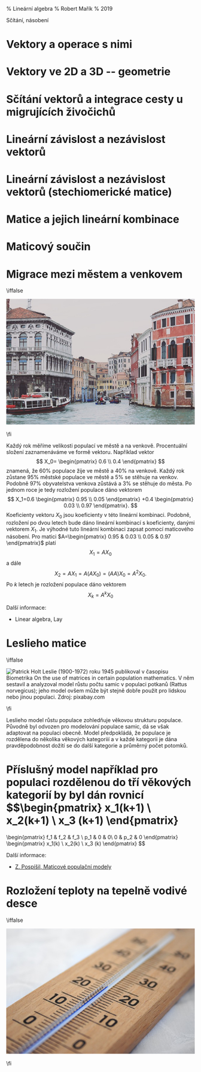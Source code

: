 % Lineární algebra
% Robert Mařík
% 2019

Sčítání, násobení

# Vektory a operace s nimi

# Vektory ve 2D a 3D -- geometrie

# Sčítání vektorů a integrace cesty u migrujících živočichů

# Lineární závislost a nezávislost vektorů

# Lineární závislost a nezávislost vektorů (stechiomerické matice)

# Matice a jejich lineární kombinace

# Maticový součin

# Migrace mezi městem a venkovem


\iffalse 

<div class='obtekat'>

![Markovovy řetězce umožňují modelování migrace mezi městem a venkovem. Zdroj: pixabay.com](city.jpg)

</div>

\fi

Každý rok měříme velikosti populací ve městě a na
venkově. Procentuální složení zaznamenáváme ve formě
vektoru. Například vektor $$ X_0=
\begin{pmatrix}
  0.6 \\ 0.4
\end{pmatrix}
$$
znamená, že $60\%$ populace žije ve městě a $40\%$ na venkově. Každý
rok zůstane $95\%$ městské populace ve městě a $5\%$ se stěhuje na
venkov. Podobně $97\%$ obyvatelstva venkova zůstává a $3\%$ se stěhuje
do města. Po jednom roce je tedy rozložení populace dáno vektorem
$$ X_1=0.6
\begin{pmatrix}
  0.95 \\ 0.05 
\end{pmatrix}
+0.4
\begin{pmatrix}
  0.03 \\ 0.97
\end{pmatrix}.
$$
Koeficienty vektoru $X_0$ jsou koeficienty v této lineární
kombinaci. Podobně, rozložení po dvou letech bude dáno lineární
kombinací s koeficienty, danými vektorem $X_1$. Je výhodné tuto
lineární kombinaci zapsat pomocí maticového násobení. Pro matici $A=\begin{pmatrix}   0.95 & 0.03 \\ 0.05 & 0.97 \end{pmatrix}$
platí $$X_1=AX_0$$ a dále
$$X_2=AX_1=A(A X_0)=(AA)X_0=A^2 X_0.$$
Po $k$ letech je rozložení populace dáno vektorem $$X_k=A^k X_0$$


Další informace:

* Linear algebra, Lay

# Leslieho matice

\iffalse 

<div class='obtekat'>

![Patrick Holt Leslie (1900-1972) roku 1945 publikoval v časopisu
Biometrika On the use of matrices in certain population mathematics. V
něm sestavil a analyzoval model růstu počtu samic v populaci potkanů
(Rattus norvegicus); jeho model ovšem může být stejně dobře použit pro
lidskou nebo jinou populaci. Zdroj: pixabay.com](potkan.jpg)

</div>

\fi

Leslieho model růstu populace zohledňuje věkovou strukturu
populace. Původně byl odvozen pro modelování populace samic, dá se
však adaptovat na populaci obecně. Model předpokládá, že populace je
rozdělena do několika věkových kategoriií a v každé kategorii je dána
pravděpodobnost dožití se do další kategorie a průměrný počet potomků. 

Příslušný model například pro populaci rozdělenou do tří věkových kategorií by byl dán rovnicí
$$\begin{pmatrix} x_1(k+1) \\ x_2(k+1) \\ x_3 (k+1)
\end{pmatrix}
=
\begin{pmatrix}
  f_1 & f_2 & f_3 \\ p_1 & 0 & 0\\ 0 & p_2 & 0
\end{pmatrix} \begin{pmatrix} x_1(k) \\ x_2(k) \\ x_3 (k)
\end{pmatrix}
$$

Další informace:

* [Z. Pospíšil, Maticové populační modely](http://portal.matematickabiologie.cz/index.php?pg=analyza-a-modelovani-dynamickych-biologickych-dat--maticove-populacni-modely--prolog--leslieho-model-rustu-populace#pro14)

# Rozložení teploty na tepelně vodivé desce


\iffalse 

<div class='obtekat'>

![Rozložení teploty na tepelně vodivé desce je možné přibližně zkoumat metodami lineární algebry. Zdroj: pixabay.com](teplomer.jpg)

</div>

\fi

